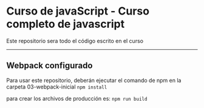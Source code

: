 # Curso de javaScript - Curso completo de javascript

Este repositorio sera todo el código escrito en el curso

---

## Webpack configurado

Para usar este repositorio, deberán ejecutar el comando de npm en la carpeta 03-webpack-inicial
`npm install`

para crear los archivos de producción es:
`npm run build`
